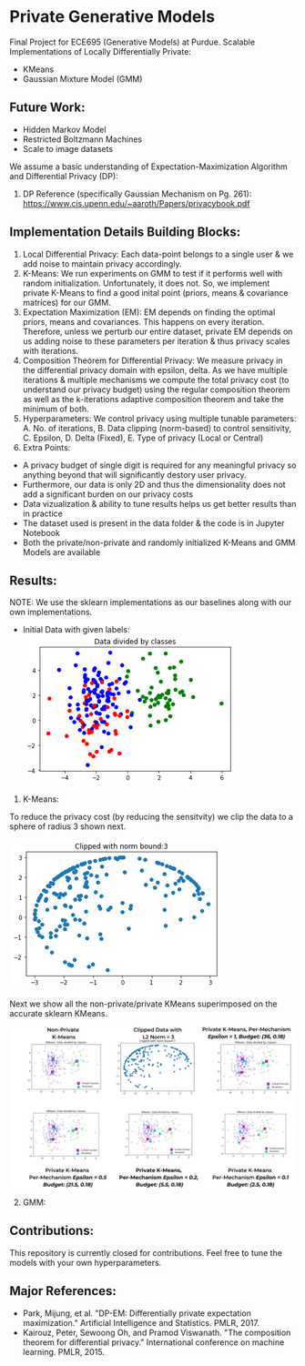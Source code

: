 # Private Generative Models
Final Project for ECE695 (Generative Models) at Purdue. Scalable Implementations of Locally Differentially Private:
- KMeans
- Gaussian Mixture Model (GMM)

## Future Work:
- Hidden Markov Model
- Restricted Boltzmann Machines
- Scale to image datasets

We assume a basic understanding of Expectation-Maximization Algorithm and Differential Privacy (DP):
1. DP Reference (specifically Gaussian Mechanism on Pg. 261): https://www.cis.upenn.edu/~aaroth/Papers/privacybook.pdf

## Implementation Details Building Blocks:
1. Local Differential Privacy: Each data-point belongs to a single user & we add noise to maintain privacy accordingly.
2. K-Means: We run experiments on GMM to test if it performs well with random initialization. Unfortunately, it does not. So, we implement private K-Means to find a good inital point (priors, means & covariance matrices) for our GMM.
3. Expectation Maximization (EM): EM depends on finding the optimal priors, means and covariances. This happens on every iteration. Therefore, unless we perturb our entire dataset, private EM depends on us adding noise to these parameters per iteration & thus privacy scales with iterations.
4. Composition Theorem for Differential Privacy: We measure privacy in the differential privacy domain with epsilon, delta. As we have multiple iterations & multiple mechanisms we compute the total privacy cost (to understand our privacy budget) using the regular composition theorem as well as the k-iterations adaptive composition theorem and take the minimum of both.
5. Hyperparameters: We control privacy using multiple tunable parameters: A. No. of iterations, B. Data clipping (norm-based) to control sensitivity, C. Epsilon, D. Delta (Fixed), E. Type of privacy (Local or Central)
6. Extra Points: 
  - A privacy budget of single digit is required for any meaningful privacy so anything beyond that will significantly destory user privacy. 
  - Furthermore, our data is only 2D and thus the dimensionality does not add a significant burden on our privacy costs
  - Data vizualization & ability to tune results helps us get better results than in practice
  - The dataset used is present in the data folder & the code is in Jupyter Notebook
  - Both the private/non-private and randomly initialized K-Means and GMM Models are available

## Results:

NOTE: We use the sklearn implementations as our baselines along with our own implementations.

- Initial Data with given labels:
![Initial Available Data](https://github.com/thehimalayanleo/Private-Generative-Models/blob/main/results/initial-data.png)

1. K-Means:

To reduce the privacy cost (by reducing the sensitvity) we clip the data to a sphere of radius 3 shown next.

![Clipped Data](https://github.com/thehimalayanleo/Private-Generative-Models/blob/main/results/clipped-data-norm-3.png)

Next we show all the non-private/private KMeans superimposed on the accurate sklearn KMeans.

![KMeans](https://github.com/thehimalayanleo/Private-Generative-Models/blob/main/results/KMeans.png)


2. GMM:

## Contributions:
This repository is currently closed for contributions. Feel free to tune the models with your own hyperparameters.

## Major References:
- Park, Mijung, et al. "DP-EM: Differentially private expectation maximization." Artificial Intelligence and Statistics. PMLR, 2017.
- Kairouz, Peter, Sewoong Oh, and Pramod Viswanath. "The composition theorem for differential privacy." International conference on machine learning. PMLR, 2015.

